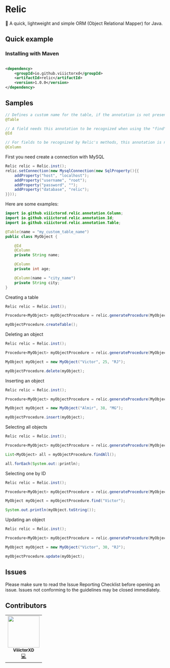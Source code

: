 
<p align="center">
<h1>Relic</h1>
🚀 A quick, lightweight and simple ORM (Object Relational Mapper) for Java.
</p>

<h2>Quick example</h2>
<h3>Installing with Maven</h3>

```xml

<dependency>
    <groupId>io.github.viiictorxd</groupId>
    <artifactId>relic</artifactId>
    <version>1.0.0</version>
</dependency>
```
<h2>Samples</h2>

```java
// Defines a custom name for the table, if the annotation is not present, the table name will be the same as the class name.
@Table
```

```java
// A field needs this annotation to be recognized when using the "find" method.
@Id
```

```java
// For fields to be recognized by Relic's methods, this annotation is necessary.
@Column
```

First you need create a connection with MySQL
```java
Relic relic = Relic.inst();
relic.setConnection(new MysqlConnection(new SqlProperty(){{
    addProperty("host", "localhost");
    addProperty("username", "root");
    addProperty("password", "");
    addProperty("database", "relic");
}}));
```

Here are some examples:
```java
import io.github.viiictorxd.relic.annotation.Column;
import io.github.viiictorxd.relic.annotation.Id;
import io.github.viiictorxd.relic.annotation.Table;

@Table(name = "my_custom_table_name")
public class MyObject {

    @Id
    @Column
    private String name;

    @Column
    private int age;

    @Column(name = "city_name")
    private String city;
}
```

Creating a table
```java
Relic relic = Relic.inst();

Procedure<MyObject> myObjectProcedure = relic.generateProcedure(MyObject.class);

myObjectProcedure.createTable();
```

Deleting an object
```java
Relic relic = Relic.inst();

Procedure<MyObject> myObjectProcedure = relic.generateProcedure(MyObject.class);

MyObject myObject = new MyObject("Victor", 25, "RJ");

myObjectProcedure.delete(myObject);
```

Inserting an object
```java
Relic relic = Relic.inst();

Procedure<MyObject> myObjectProcedure = relic.generateProcedure(MyObject.class);

MyObject myObject = new MyObject("Almir", 38, "MG");

myObjectProcedure.insert(myObject);
```

Selecting all objects
```java
Relic relic = Relic.inst();

Procedure<MyObject> myObjectProcedure = relic.generateProcedure(MyObject.class);

List<MyObject> all = myObjectProcedure.findAll();

all.forEach(System.out::println);
```

Selecting one by ID
```java
Relic relic = Relic.inst();

Procedure<MyObject> myObjectProcedure = relic.generateProcedure(MyObject.class);

MyObject myObject = myObjectProcedure.find("Victor");

System.out.println(myObject.toString());
```

Updating an object
```java
Relic relic = Relic.inst();

Procedure<MyObject> myObjectProcedure = relic.generateProcedure(MyObject.class);

MyObject myObject = new MyObject("Victor", 30, "RJ");

myObjectProcedure.update(myObject);
```

<h2>Issues</h2>
Please make sure to read the Issue Reporting Checklist before opening an issue. Issues not conforming to the guidelines may be closed immediately.

<h2>Contributors</h2>
<table>
  <tr>
    <td align="center"><a href="https://github.com/ViiictorXD">
<img src="https://avatars3.githubusercontent.com/u/38568440?v=4" width="100px;" alt=""/><br /><sub><b>ViiictorXD</b></sub></a><br /><a href="https://github.com/ViiictorXD/Relic/commits?author=ViiictorXD" title="Code">💻</a></td>
  </tr>
</table>
